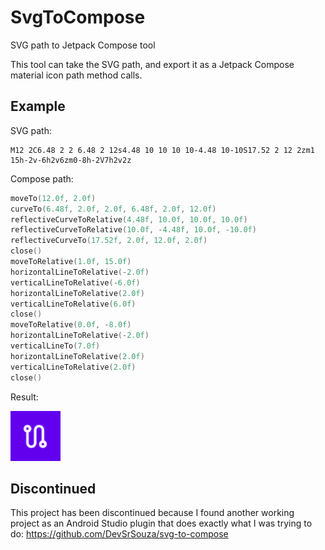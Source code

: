 # SvgToCompose
SVG path to Jetpack Compose tool

This tool can take the SVG path, and export it as a Jetpack Compose material icon path method calls.

## Example
SVG path:
```
M12 2C6.48 2 2 6.48 2 12s4.48 10 10 10 10-4.48 10-10S17.52 2 12 2zm1 15h-2v-6h2v6zm0-8h-2V7h2v2z
```
Compose path:
```Kotlin
moveTo(12.0f, 2.0f)
curveTo(6.48f, 2.0f, 2.0f, 6.48f, 2.0f, 12.0f)
reflectiveCurveToRelative(4.48f, 10.0f, 10.0f, 10.0f)
reflectiveCurveToRelative(10.0f, -4.48f, 10.0f, -10.0f)
reflectiveCurveTo(17.52f, 2.0f, 12.0f, 2.0f)
close()
moveToRelative(1.0f, 15.0f)
horizontalLineToRelative(-2.0f)
verticalLineToRelative(-6.0f)
horizontalLineToRelative(2.0f)
verticalLineToRelative(6.0f)
close()
moveToRelative(0.0f, -8.0f)
horizontalLineToRelative(-2.0f)
verticalLineTo(7.0f)
horizontalLineToRelative(2.0f)
verticalLineToRelative(2.0f)
close()
```

Result:

![SAMPLE](SAMPLE.png) 

## Discontinued
This project has been discontinued because I found another working project as an Android Studio plugin that does exactly what I was trying to do: https://github.com/DevSrSouza/svg-to-compose
